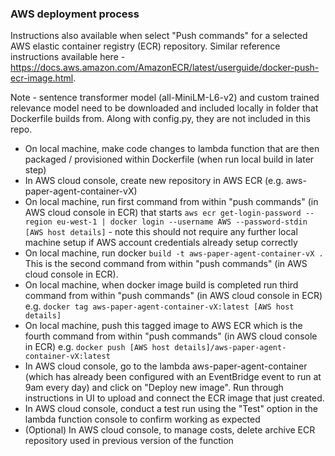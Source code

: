 ### AWS deployment process

Instructions also available when select "Push commands" for a selected AWS elastic container registry (ECR) repository. 
Similar reference instructions available here - https://docs.aws.amazon.com/AmazonECR/latest/userguide/docker-push-ecr-image.html.

Note - sentence transformer model (all-MiniLM-L6-v2) and custom trained relevance model need to be downloaded and included locally in folder that Dockerfile builds from. Along with config.py, they are not included in this repo.

- On local machine, make code changes to lambda function that are then packaged / provisioned within Dockerfile (when run local build in later step)
- In AWS cloud console, create new repository in AWS ECR (e.g. aws-paper-agent-container-vX)
- On local machine, run first command from within "push commands" (in AWS cloud console in ECR) that starts `aws ecr get-login-password --region eu-west-1 | docker login --username AWS --password-stdin [AWS host details]` - note this should not require any further local machine setup if AWS account credentials already setup correctly
- On local machine, run docker `build -t aws-paper-agent-container-vX .` This is the second command from within "push commands" (in AWS cloud console in ECR).
- On local machine, when docker image build is completed run third command from within "push commands" (in AWS cloud console in ECR) e.g. `docker tag aws-paper-agent-container-vX:latest [AWS host details]`
- On local machine, push this tagged image to AWS ECR which is the fourth command from within "push commands" (in AWS cloud console in ECR) e.g. `docker push [AWS host details]/aws-paper-agent-container-vX:latest`
- In AWS cloud console, go to the lambda aws-paper-agent-container (which has already been configured with an EventBridge event to run at 9am every day) and click on "Deploy new image". Run through instructions in UI to upload and connect the ECR image that just created. 
- In AWS cloud console, conduct a test run using the "Test" option in the lambda function console to confirm working as expected
- (Optional) In AWS cloud console, to manage costs, delete archive ECR repository used in previous version of the function